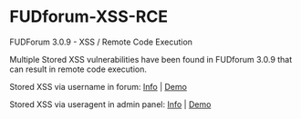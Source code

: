 # FUDforum-XSS-RCE
FUDForum 3.0.9 - XSS / Remote Code Execution

Multiple Stored XSS vulnerabilities have been found in FUDforum 3.0.9 that can result in remote code execution.

Stored XSS via username in forum: [Info](https://github.com/fuzzlove/FUDforum-XSS-RCE/blob/master/forumxss.md) | [Demo](https://youtu.be/0gsJQ82TXw4)

Stored XSS via useragent in admin panel: [Info](https://github.com/fuzzlove/FUDforum-XSS-RCE/blob/master/adminpanel.md) | [Demo](https://youtu.be/0gsJQ82TXw4)

